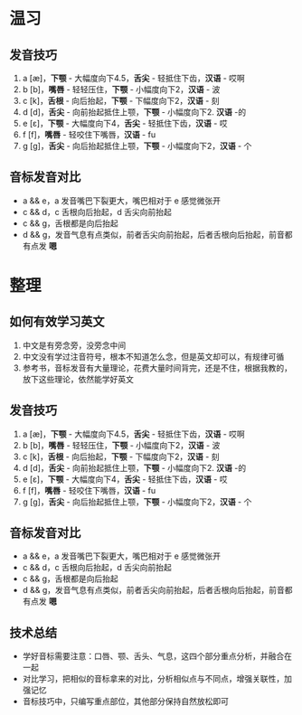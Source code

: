 # 温习
## 发音技巧
1. a [æ]，**下颚** - 大幅度向下4.5，**舌尖** - 轻抵住下齿，**汉语** - 哎啊
2. b [b]，**嘴唇** - 轻轻压住，**下颚** - 小幅度向下2，**汉语** - 波
3. c [k]，**舌根** - 向后抬起，**下颚** - 下幅度向下2，**汉语** - 刻
4. d [d]，**舌尖** - 向前抬起抵住上颚，**下颚** - 小幅度向下2. **汉语** -的
5. e [ɛ]，**下颚** - 大幅度向下4，**舌尖** - 轻抵住下齿，**汉语** - 哎
6. f [f]，**嘴唇** - 轻咬住下嘴唇，**汉语** - fu
7. g [g]，**舌尖** - 向后抬起抵住上颚，**下颚** - 小幅度向下2，**汉语** - 个

##  音标发音对比
* a && e，a 发音嘴巴下裂更大，嘴巴相对于 e 感觉微张开
* c && d，c 舌根向后抬起，d 舌尖向前抬起
* c && g，舌根都是向后抬起
* d && g，发音气息有点类似，前者舌尖向前抬起，后者舌根向后抬起，前音都有点发 **嗯**

# 整理
## 如何有效学习英文
1. 中文是有旁念旁，没旁念中间
2. 中文没有学过注音符号，根本不知道怎么念，但是英文却可以，有规律可循
3. 参考书，音标发音有大量理论，花费大量时间背完，还是不住，根据我教的，放下这些理论，依然能学好英文

## 发音技巧
1. a [æ]，**下颚** - 大幅度向下4.5，**舌尖** - 轻抵住下齿，**汉语** - 哎啊
2. b [b]，**嘴唇** - 轻轻压住，**下颚** - 小幅度向下2，**汉语** - 波
3. c [k]，**舌根** - 向后抬起，**下颚** - 下幅度向下2，**汉语** - 刻
4. d [d]，**舌尖** - 向前抬起抵住上颚，**下颚** - 小幅度向下2. **汉语** -的
5. e [ɛ]，**下颚** - 大幅度向下4，**舌尖** - 轻抵住下齿，**汉语** - 哎
6. f [f]，**嘴唇** - 轻咬住下嘴唇，**汉语** - fu
7. g [g]，**舌尖** - 向后抬起抵住上颚，**下颚** - 小幅度向下2，**汉语** - 个

##  音标发音对比
* a && e，a 发音嘴巴下裂更大，嘴巴相对于 e 感觉微张开
* c && d，c 舌根向后抬起，d 舌尖向前抬起
* c && g，舌根都是向后抬起
* d && g，发音气息有点类似，前者舌尖向前抬起，后者舌根向后抬起，前音都有点发 **嗯**

## 技术总结
* 学好音标需要注意：口唇、颚、舌头、气息，这四个部分重点分析，并融合在一起
* 对比学习，把相似的音标拿来的对比，分析相似点与不同点，增强关联性，加强记忆
* 音标技巧中，只编写重点部位，其他部分保持自然放松即可